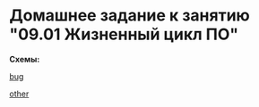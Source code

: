 # Домашнее задание к занятию "09.01 Жизненный цикл ПО"

**Схемы:**

[bug](https://github.com/Borodatko/devops_netology/blob/492947cf27ab42eb8fb27fcf2d95c974c929e2f1/module_9/attach/bug.xml)

[other](https://github.com/Borodatko/devops_netology/blob/492947cf27ab42eb8fb27fcf2d95c974c929e2f1/module_9/attach/workflow_other.xml)
